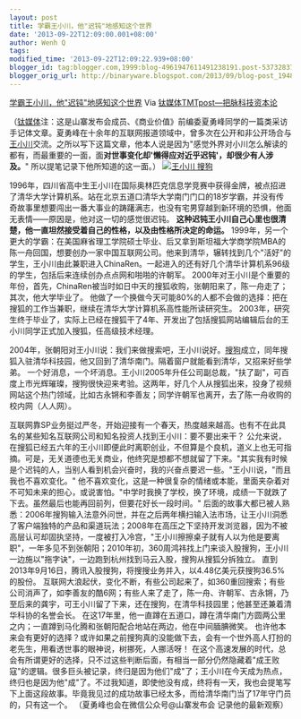 ```yaml
---
layout: post
title: 学霸王小川，他"迟钝"地感知这个世界
date: '2013-09-22T12:09:00.001+08:00'
author: Wenh Q
tags:
modified_time: '2013-09-22T12:09:22.939+08:00'
blogger_id: tag:blogger.com,1999:blog-4961947611491238191.post-5373283794380382218
blogger_orig_url: http://binaryware.blogspot.com/2013/09/blog-post_1948.html
---
```

[学霸王小川，他"迟钝"地感知这个世界](http://www.tmtpost.com/64159.html)
Via [钛媒体TMTpost—把脉科技资本论](http://www.tmtpost.com/)

（[钛媒体](http://www.tmtpost.com/ "钛媒体")注：这是山寨发布会成员、《商业价值》前编委夏勇峰同学的一篇类采访手记体文章。夏勇峰在十余年的互联网报道领域中，曾多次在公开和非公开场合与[王小川](http://www.tmtpost.com/tag/%E7%8E%8B%E5%B0%8F%E5%B7%9D "查看 王小川 中的全部文章")交流。之所以写下这篇文章，他本人说是因为"感觉外界对小川怎么解读的都有，而最重要的一面，面**对世事变化却'懒得应对近乎迟钝'，却很少有人涉及。**"
所以提笔记录下他所知道的这一面。）
[![王小川
搜狗](http://www.tmtpost.com/wp-content/uploads/2013/09/137933060734.jpg "王小川2")](http://www.tmtpost.com/wp-content/uploads/2013/09/137933060734.jpg)

1996年，四川省高中生王小川在国际奥林匹克信息学竞赛中获得金牌，被点招进了清华大学计算机系。站在北京五道口清华大学南门门口的18岁学霸，并没有传奇故事里想要闯出一番大事业的踌躇满志，也没有宅男穿越到新环境的恐惧，他面无表情——原因是，他对这一切的感觉很迟钝。
**这种迟钝王小川自己心里也很清楚，他一直坦然接受着自己的性格，以及由性格所决定的命运。**
1999年，另一个更大的学霸：在美国麻省理工学院硕士毕业、后又拿到斯坦福大学商学院MBA的陈一舟回国，想要创办一家中国互联网公司。他来到清华，辗转找到几个"活好"的学生，王小川由此兼职进入ChinaRen。一起进入的还有好几个清华计算机系96级的学生，包括后来连续创办点点网和啪啪的许朝军。
2000年对王小川是个重要的年份，首先，ChinaRen被当时如日中天的搜狐收购，张朝阳来了，陈一舟走了；其次，他大学毕业了。
他做了一个换做今天可能80%的人都不会做的选择：把在搜狐的工作当兼职，继续在清华大学计算机系高性能所读研究生。
2003年，研究生终于毕业了，实际上已经在搜狐干了4年、开发出了包括搜狐网站编辑后台的王小川同学正式加入搜狐，任高级技术经理。

2004年，张朝阳对王小川说：我们来做搜索吧，王小川说好。[搜狗](http://www.tmtpost.com/tag/sogou "查看 搜狗 中的全部文章")成立，同年搜狐入驻清华科技园，他又回到了清华南门。隔着窗户就能看到清华，又招来好些学弟。
一个好消息，一个坏消息。王小川2005年升任公司副总裁，"扶了副"，可百度上市光辉璀璨，搜狗很快迎来考验。这两年，好几个人从搜狐出来，投身了视频网站这个热门领域，比如古永锵和李善友；同学许朝军也离开，去了陈一舟收购的校内网（人人网）。

互联网靠SP业务挺过严冬，开始迎接有一个春天，热度越来越高。也有不在此具名的某些知名互联网公司和知名投资人找到王小川：要不要出来干？
公允来说，在搜狐已经五六年的王小川即便此时离职创业，不但算是个良机，道义上也无可指摘。可是，无关道德也无关商业，他终究是想都不想就留了下来。"其实我有时候是个迟钝的人，当别人看到机会兴奋时，我的兴奋点要迟一些。"王小川说，"而且我也不喜欢变化。"
他不喜欢变化，这是一种很复杂的情绪或本能，里面夹杂着对不可知未来的担心，或说害怕。"中学时我换了学校，换了环境，成绩一下就跌了下去。虽然最后也能再回前列，但要花好长一段时间。"
后面的故事大都已被人熟悉：2006年搜狗输入法意外问世，并在之后两年横扫输入法市场，让王小川洞悉了客户端独特的产品和渠道玩法；2008年在高压之下坚持开发浏览器，因为不被高层认可却固执坚持，一度被打入冷宫，"王小川擦擦桌子就有人以为他是要离职"，一年多见不到张朝阳；2010年初，360周鸿祎找上门来谈入股搜狗，王小川一边施以"拖字诀"，一边跑到杭州找到马云入股，搜狗从搜狐分拆独立。
直到2013年9月16日，腾讯入股搜狗，将搜搜业务并入，以4.48亿美元获搜狗36.5%的股份。
互联网大浪起伏，变化不断，有些公司起来了，如360重回搜索；有些公司消声了，如李善友的酷6网；有些人来了走了，陈一舟、许朝军、古永锵，乃至后来的龚宇，可王小川留了下来，还在搜狗，在清华科技园里；他甚至还兼着清华科协的名誉会长。
在这17年里，他一直蹲在五道口，蹲在清华南门方圆两公里之内；一直蹲到马化腾和张朝阳配合地站在两边，他在中间腼腆微笑。
也许他本来会有更好的选择？或许如果之前搜狗真的没能做下去，会有一个世外高人打扮的老先生，用看透世事的眼神说，树挪死，人挪活呀！
在这个高速发展的时代，总会有所谓更好的选择，只不过这些判断后面，有相当一部分仍然隐藏着"成王败寇"的逻辑。很多巨头被记录，终归是因为他们"成"了；王小川在今天成为热点，终归也是因为他"成"了。不过我知道，即使他没有成，终将有一天，我也会提笔写下上面这段故事。毕竟我见过的成功故事已经太多，而给清华南门当了17年守门员的，只有这一个。
（夏勇峰也会在微信公众号@山寨发布会 记录他的最新观察）
